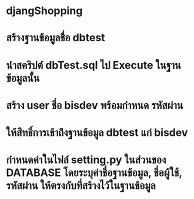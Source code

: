 # djangShopping
# สร้างฐานข้อมูลชื่อ dbtest
# นำสคริปต์ dbTest.sql ไป Execute ในฐานข้อมูลนั้น
# สร้าง user ชื่อ bisdev พร้อมกำหนด รหัสผ่าน 
# ให้สิทธิ์การเข้าถึงฐานข้อมูล dbtest แก่ bisdev
# กำหนดค่าในไฟล์ setting.py ในส่วนของ DATABASE โดยระบุค่าชื่อฐานข้อมูล, ชื่อผู้ใช้, รหัสผ่าน ให้ตรงกับที่สร้างไว้ในฐานข้อมูล 


